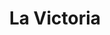 ---
title: "La Victoria"
url: /ciudad-autonoma-de-buenos-aires/la-victoria-segurola/
shop: Bäckerei
---